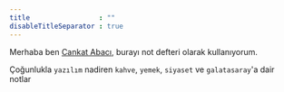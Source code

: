 ```yaml
---
title                 : ""
disableTitleSeparator : true
---
```

Merhaba ben [Cankat Abacı](/tr/contact), burayı not defteri olarak kullanıyorum.

Çoğunlukla `yazılım` nadiren `kahve`, `yemek`, `siyaset` ve `galatasaray`'a dair notlar
